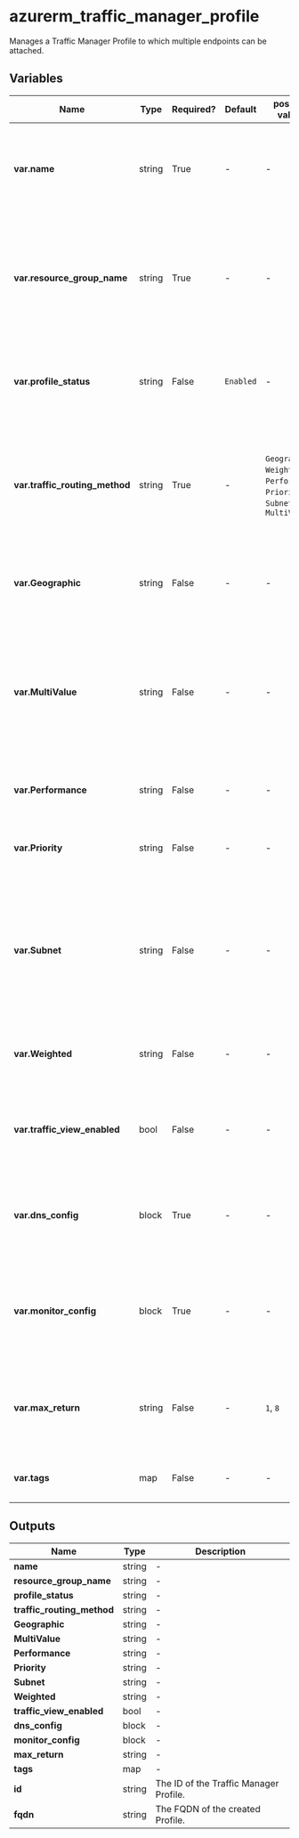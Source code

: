 # azurerm_traffic_manager_profile

Manages a Traffic Manager Profile to which multiple endpoints can be attached.

## Variables

| Name | Type | Required? | Default  | possible values | Description |
| ---- | ---- | --------- | -------- | ----------- | ----------- |
| **var.name** | string | True | -  |  -  | The name of the Traffic Manager profile. Changing this forces a new resource to be created. | 
| **var.resource_group_name** | string | True | -  |  -  | The name of the resource group in which to create the Traffic Manager profile. Changing this forces a new resource to be created. | 
| **var.profile_status** | string | False | `Enabled`  |  -  | The status of the profile, can be set to either `Enabled` or `Disabled`. Defaults to `Enabled`. | 
| **var.traffic_routing_method** | string | True | -  |  `Geographic`, `Weighted`, `Performance`, `Priority`, `Subnet`, `MultiValue`  | Specifies the algorithm used to route traffic. Possible values are `Geographic`, `Weighted`, `Performance`, `Priority`, `Subnet` and `MultiValue`. | 
| **var.Geographic** | string | False | -  |  -  | Traffic is routed based on Geographic regions specified in the Endpoint. | 
| **var.MultiValue** | string | False | -  |  -  | All healthy Endpoints are returned.  MultiValue routing method works only if all the endpoints of type `External` and are specified as IPv4 or IPv6 addresses. | 
| **var.Performance** | string | False | -  |  -  | Traffic is routed via the User's closest Endpoint | 
| **var.Priority** | string | False | -  |  -  | Traffic is routed to the Endpoint with the lowest `priority` value. | 
| **var.Subnet** | string | False | -  |  -  | Traffic is routed based on a mapping of sets of end-user IP address ranges to a specific Endpoint within a Traffic Manager profile. | 
| **var.Weighted** | string | False | -  |  -  | Traffic is spread across Endpoints proportional to their `weight` value. | 
| **var.traffic_view_enabled** | bool | False | -  |  -  | Indicates whether Traffic View is enabled for the Traffic Manager profile. | 
| **var.dns_config** | block | True | -  |  -  | This block specifies the DNS configuration of the Profile. One `dns_config` block. | 
| **var.monitor_config** | block | True | -  |  -  | This block specifies the Endpoint monitoring configuration for the Profile. One `monitor_config` block. | 
| **var.max_return** | string | False | -  |  `1`, `8`  | The amount of endpoints to return for DNS queries to this Profile. Possible values range from `1` to `8`. | 
| **var.tags** | map | False | -  |  -  | A mapping of tags to assign to the resource. | 



## Outputs

| Name | Type | Description |
| ---- | ---- | --------- | 
| **name** | string  | - | 
| **resource_group_name** | string  | - | 
| **profile_status** | string  | - | 
| **traffic_routing_method** | string  | - | 
| **Geographic** | string  | - | 
| **MultiValue** | string  | - | 
| **Performance** | string  | - | 
| **Priority** | string  | - | 
| **Subnet** | string  | - | 
| **Weighted** | string  | - | 
| **traffic_view_enabled** | bool  | - | 
| **dns_config** | block  | - | 
| **monitor_config** | block  | - | 
| **max_return** | string  | - | 
| **tags** | map  | - | 
| **id** | string  | The ID of the Traffic Manager Profile. | 
| **fqdn** | string  | The FQDN of the created Profile. | 
